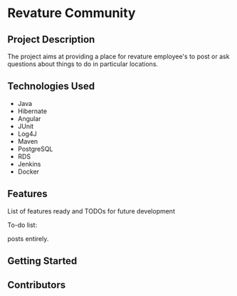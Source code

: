<!-- v3 -->

# Revature Community

## Project Description

The project aims at providing a place for revature employee's to post or ask questions about things to do in particular locations.


## Technologies Used
* Java
* Hibernate
* Angular
* JUnit
* Log4J
* Maven
* PostgreSQL
* RDS
* Jenkins
* Docker

## Features

List of features ready and TODOs for future development


To-do list:

posts entirely.

## Getting Started
   


<!-- ## Usage

> Here, you instruct other people on how to use your project after they’ve installed it. This would also be a good place to include screenshots of your project in action. -->

## Contributors



<!-- ## License

This project uses the following license: [<license_name>](<link>). -->



<!-- v2 -->
<!--# RevatureCommunity
Backend

![Project Image](project-image-url)

> "Find out what's nearby from those you work with."
 Workshop this a bit more....

---
### Table of Contents

- [Revature Community](#revature-community)
  - [Project Description](#project-description)
  - [Technologies Used](#technologies-used)
  - [Features](#features)
  - [Getting Started](#getting-started)
  - [Contributors](#contributors)
  - [License](#license)

---

## Description

"Know your community." With Revature Communtiy we aim to provide a platform where employees of Revature can help each other out by posting information on local points of interest. Be it the best local dentist, a nearby park for relaxing, or your favorite karaoke bar Revature Community will help you spread the word to your co-workers. Whether you're new to the area or just looking for a new regular spot to eat lunch at with Revature Community you can find what you're looking for.

#### Technologies

 - Angular
 - Spring Boot
 - Hibernate
 - JUnit
 - Mockito
 - RDS
 - AWS

---

## How To Use

After you follow the [installation](#installation) below you'll be be able to navigate the website like any normal social oriented service. You'll be prompted to enter your login information and from there you can post, search, filter, and comment about any location or spot you'd like. Post a local favorite barbershop, look for the farmer's market, or comment on how much you love the new arcade you found on Revature Community!

#### Installation 
- Pull both the revature-community-frontend AND revature-community-backend into a local repository.
- Make the following environmental variable changes:
  - example (needs update)
- You'll need to either import [this database](databaselink) or create your own using [this erd form](erdform).
- Change the database connections [here]().
- Run your back end using your IDE of choice (we made it using STS)
- Open Angular and designate the approat base.url paths in the service files.
- In Angular's CLI use `ng serve --o` to start a dev server.
- The website will appear in your browser.


#### API Reference

```html
<p>dummy code, config, show them what they can do with the code</p>
```
[Back To The Top](#revaturecommunity)

---

## References
- Resources that we learned from or other relative information to help understand how you did your work.

[Back To The Top](#revaturecommunity)

---

## License

- Email Kenneth for liscense info if any.

[Back To The Top](#revaturecommunity)

---

## Authors Info

- Twitters
- Websites
- Names?

[Back To The Top](#revaturecommunity) -->


<!-- This project was generated with [Angular CLI](https://github.com/angular/angular-cli) version 11.2.7.

## Development server

Run `ng serve` for a dev server. Navigate to `http://localhost:4200/`. The app will automatically reload if you change any of the source files.

## Code scaffolding

Run `ng generate component component-name` to generate a new component. You can also use `ng generate directive|pipe|service|class|guard|interface|enum|module`.

## Build

Run `ng build` to build the project. The build artifacts will be stored in the `dist/` directory. Use the `--prod` flag for a production build.

## Running unit tests

Run `ng test` to execute the unit tests via [Karma](https://karma-runner.github.io).

## Running end-to-end tests

Run `ng e2e` to execute the end-to-end tests via [Protractor](http://www.protractortest.org/).

## Further help

To get more help on the Angular CLI use `ng help` or go check out the [Angular CLI Overview and Command Reference](https://angular.io/cli) page. -->
